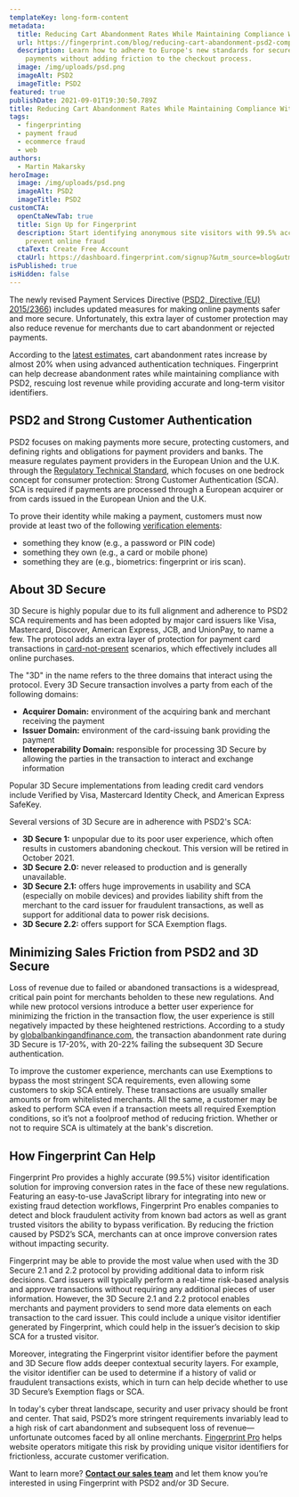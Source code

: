 ```yaml
---
templateKey: long-form-content
metadata:
  title: Reducing Cart Abandonment Rates While Maintaining Compliance With PSD2
  url: https://fingerprint.com/blog/reducing-cart-abandonment-psd2-compliance/
  description: Learn how to adhere to Europe's new standards for secure online
    payments without adding friction to the checkout process.
  image: /img/uploads/psd.png
  imageAlt: PSD2
  imageTitle: PSD2
featured: true
publishDate: 2021-09-01T19:30:50.789Z
title: Reducing Cart Abandonment Rates While Maintaining Compliance With PSD2
tags:
  - fingerprinting
  - payment fraud
  - ecommerce fraud
  - web
authors:
  - Martin Makarsky
heroImage:
  image: /img/uploads/psd.png
  imageAlt: PSD2
  imageTitle: PSD2
customCTA:
  openCtaNewTab: true
  title: Sign Up for Fingerprint
  description: Start identifying anonymous site visitors with 99.5% accuracy to
    prevent online fraud
  ctaText: Create Free Account
  ctaUrl: https://dashboard.fingerprint.com/signup?&utm_source=blog&utm_medium=website&utm_campaign=blog
isPublished: true
isHidden: false
---
```

The newly revised Payment Services Directive ([PSD2, Directive (EU) 2015/2366](http://data.europa.eu/eli/dir/2015/2366/oj/eng)) includes updated measures for making online payments safer and more secure. Unfortunately, this extra layer of customer protection may also reduce revenue for merchants due to cart abandonment or rejected payments. 

According to the [latest estimates](https://www.globalbankingandfinance.com/the-real-impact-of-psd2/), cart abandonment rates increase by almost 20% when using advanced authentication techniques. Fingerprint can help decrease abandonment rates while maintaining compliance with PSD2, rescuing lost revenue while providing accurate and long-term visitor identifiers.

## PSD2 and Strong Customer Authentication

PSD2 focuses on making payments more secure, protecting customers, and defining rights and obligations for payment providers and banks. The measure regulates payment providers in the European Union and the U.K. through the [Regulatory Technical Standard](https://www.eba.europa.eu/regulation-and-policy/payment-services-and-electronic-money/regulatory-technical-standards-on-strong-customer-authentication-and-secure-communication-under-psd2), which focuses on one bedrock concept for consumer protection: Strong Customer Authentication (SCA). SCA is required if payments are processed through a European acquirer or from cards issued in the European Union and the U.K.

To prove their identity while making a payment, customers must now provide at least two of the following [verification elements](https://ec.europa.eu/commission/presscorner/detail/en/MEMO_17_4961):

* something they know (e.g., a password or PIN code)
* something they own (e.g., a card or mobile phone)
* something they are (e.g., biometrics: fingerprint or iris scan).

## About 3D Secure

3D Secure is highly popular due to its full alignment and adherence to PSD2 SCA requirements and has been adopted by major card issuers like Visa, Mastercard, Discover, American Express, JCB, and UnionPay, to name a few. The protocol adds an extra layer of protection for payment card transactions in [card-not-present](https://en.wikipedia.org/wiki/Card_not_present_transaction) scenarios, which effectively includes all online purchases. 

The "3D" in the name refers to the three domains that interact using the protocol. Every 3D Secure transaction involves a party from each of the following domains: 

* **Acquirer Domain:** environment of the acquiring bank and merchant receiving the payment 
* **Issuer Domain:** environment of the card-issuing bank providing the payment 
* **Interoperability Domain:** responsible for processing 3D Secure by allowing the parties in the transaction to interact and exchange information

Popular 3D Secure implementations from leading credit card vendors include Verified by Visa, Mastercard Identity Check, and American Express SafeKey.

Several versions of 3D Secure are in adherence with PSD2's SCA:

* **3D Secure 1:** unpopular due to its poor user experience, which often results in customers abandoning checkout. This version will be retired in October 2021.
* **3D Secure 2.0:** never released to production and is generally unavailable.
* **3D Secure 2.1:** offers huge improvements in usability and SCA (especially on mobile devices) and provides liability shift from the merchant to the card issuer for fraudulent transactions, as well as support for additional data to power risk decisions. 
* **3D Secure 2.2:** offers support for SCA Exemption flags. 

## Minimizing Sales Friction from PSD2 and 3D Secure

Loss of revenue due to failed or abandoned transactions is a widespread, critical pain point for merchants beholden to these new regulations. And while new protocol versions introduce a better user experience for minimizing the friction in the transaction flow, the user experience is still negatively impacted by these heightened restrictions. According to a study by [globalbankingandfinance.com](https://www.globalbankingandfinance.com/the-real-impact-of-psd2/), the transaction abandonment rate during 3D Secure is 17-20%, with 20-22% failing the subsequent 3D Secure authentication. 

To improve the customer experience, merchants can use Exemptions to bypass the most stringent SCA requirements, even allowing some customers to skip SCA entirely. These transactions are usually smaller amounts or from whitelisted merchants. All the same, a customer may be asked to perform SCA even if a transaction meets all required Exemption conditions, so it’s not a foolproof method of reducing friction. Whether or not to require SCA is ultimately at the bank's discretion.

## How Fingerprint Can Help

Fingerprint Pro provides a highly accurate (99.5%) visitor identification solution for improving conversion rates in the face of these new regulations. Featuring an easy-to-use JavaScript library for integrating into new or existing fraud detection workflows, Fingerprint Pro enables companies to detect and block fraudulent activity from known bad actors as well as grant trusted visitors the ability to bypass verification. By reducing the friction caused by PSD2’s SCA, merchants can at once improve conversion rates without impacting security.

Fingerprint may be able to provide the most value when used with the 3D Secure 2.1 and 2.2 protocol by providing additional data to inform risk decisions. Card issuers will typically perform a real-time risk-based analysis and approve transactions without requiring any additional pieces of user information. However, the 3D Secure 2.1 and 2.2 protocol enables merchants and payment providers to send more data elements on each transaction to the card issuer. This could include a unique visitor identifier generated by Fingerprint, which could help in the issuer’s decision to skip SCA for a trusted visitor.

Moreover, integrating the Fingerprint visitor identifier before the payment and 3D Secure flow adds deeper contextual security layers. For example, the visitor identifier can be used to determine if a history of valid or fraudulent transactions exists, which in turn can help decide whether to use 3D Secure’s Exemption flags or SCA.

In today's cyber threat landscape, security and user privacy should be front and center. That said, PSD2’s more stringent requirements invariably lead to a high risk of cart abandonment and subsequent loss of revenue—unfortunate outcomes faced by all online merchants. [Fingerprint Pro](/) helps website operators mitigate this risk by providing unique visitor identifiers for frictionless, accurate customer verification. 

Want to learn more? **[Contact our sales team](/contact-sales/?utm_source=blog&utm_medium=website&utm_campaign=blog)** and let them know you’re interested in using Fingerprint with PSD2 and/or 3D Secure.
